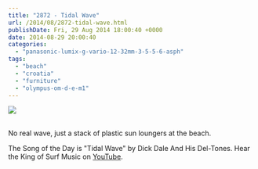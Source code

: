 ```yaml
---
title: "2872 - Tidal Wave"
url: /2014/08/2872-tidal-wave.html
publishDate: Fri, 29 Aug 2014 18:00:40 +0000
date: 2014-08-29 20:00:40
categories: 
  - "panasonic-lumix-g-vario-12-32mm-3-5-5-6-asph"
tags: 
  - "beach"
  - "croatia"
  - "furniture"
  - "olympus-om-d-e-m1"
---
```

<div class="container">
<div class="center"><a target="_blank" href="https://d25zfm9zpd7gm5.cloudfront.net/1200x1200/2014/20140804_174523_lr.jpg"><img src="https://d25zfm9zpd7gm5.cloudfront.net/0600x0600/2014/20140804_174523_lr.jpg" /></a></div>
</div>
<br />

No real wave, just a stack of plastic sun loungers at the beach.

The Song of the Day is "Tidal Wave" by Dick Dale And His Del-Tones. Hear the King of Surf Music on <a href="https://www.youtube.com/watch?v=GYru-wlZ5Fc" target="_blank">YouTube</a>.

